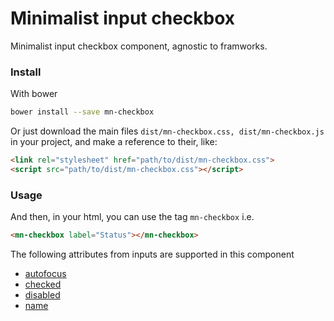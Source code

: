 # Minimalist input checkbox

Minimalist input checkbox component, agnostic to framworks.

<!-- See the [demo](http://codepen.io/darlanmendonca/full/akgXQq)

[![preview demo](https://raw.githubusercontent.com/minimalist-components/mn-checkbox/master/sources/example/mn-checkbox.gif)](http://codepen.io/darlanmendonca/full/akgXQq) -->

### Install

With bower

```sh
bower install --save mn-checkbox
```

Or just download the main files ```dist/mn-checkbox.css, dist/mn-checkbox.js``` in your project, and make a reference to their, like:

```html
<link rel="stylesheet" href="path/to/dist/mn-checkbox.css">
<script src="path/to/dist/mn-checkbox.css"></script>
```

### Usage

And then, in your html, you can use the tag ```mn-checkbox``` i.e.

```html
<mn-checkbox label="Status"></mn-checkbox>
```

The following attributes from inputs are supported in this component

- [autofocus](http://www.w3schools.com/tags/att_input_autofocus.asp)
- [checked](http://www.w3schools.com/tags/att_input_checked.asp)
- [disabled](http://www.w3schools.com/tags/att_input_disabled.asp)
- [name](http://www.w3schools.com/tags/att_input_name.asp)
